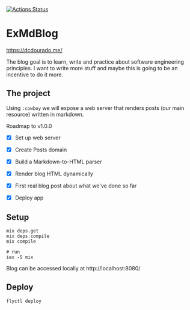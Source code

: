 [![Actions Status](https://github.com/dcdourado/ex_md_blog/workflows/Elixir%20CI/badge.svg)](https://github.com/dcdourado/ex_md_blog/actions/workflows/elixir-ci.yml)

# ExMdBlog

https://dcdourado.me/

The blog goal is to learn, write and practice about software engineering principles.
I want to write more stuff and maybe this is going to be an incentive to do it more.

## The project

Using `:cowboy` we will expose a web server that renders posts (our main resource) written in markdown.

Roadmap to v1.0.0

- [x] Set up web server
- [x] Create Posts domain
- [x] Build a Markdown-to-HTML parser
- [x] Render blog HTML dynamically
- [x] First real blog post about what we've done so far
- [x] Deploy app


## Setup

```shell
mix deps.get
mix deps.compile
mix compile

# run
iex -S mix
```

Blog can be accessed locally at http://localhost:8080/

## Deploy

```shell
flyctl deploy
```
